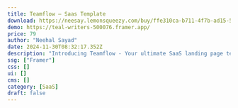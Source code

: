 ```yaml
---
title: Teamflow — Saas Template
download: https://neesay.lemonsqueezy.com/buy/ffe310ca-b711-4f7b-ad15-536d33a22162
demo: https://teal-writers-500076.framer.app/
price: 79
author: "Neehal Sayad"
date: 2024-11-30T08:32:17.352Z
description: "Introducing Teamflow - Your ultimate SaaS landing page template for seamless team collaboration and efficient work management. Elevate your SaaS platform with our user-friendly design and powerful features today!"
ssg: ["Framer"]
css: []
ui: []
cms: []
category: [SaaS]
draft: false
---
```

